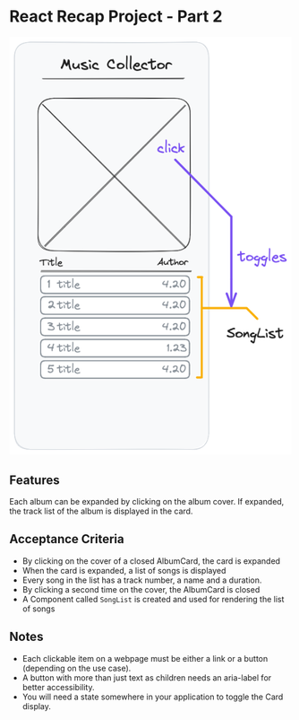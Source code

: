 # React Recap Project - Part 2

![wireframe](img/part-2-1.png)

## Features

Each album can be expanded by clicking on the album cover. If expanded, the track list of the album is displayed in the card.

## Acceptance Criteria

- By clicking on the cover of a closed AlbumCard, the card is expanded
- When the card is expanded, a list of songs is displayed
- Every song in the list has a track number, a name and a duration.
- By clicking a second time on the cover, the AlbumCard is closed
- A Component called `SongList` is created and used for rendering the list of songs

## Notes

- Each clickable item on a webpage must be either a link or a button (depending on the use case).
- A button with more than just text as children needs an aria-label for better accessibility.
- You will need a state somewhere in your application to toggle the Card display.
